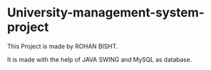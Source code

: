 # University-management-system-project
This Project is made by ROHAN BISHT. 

It is  made with the help of JAVA SWING and MySQL as database.
